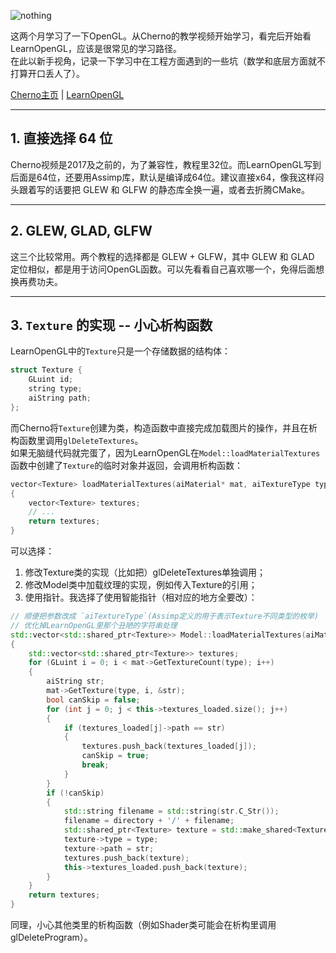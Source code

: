 
![nothing](../images/ayanami_header.jpg)

这两个月学习了一下OpenGL。从Cherno的教学视频开始学习，看完后开始看LearnOpenGL，应该是很常见的学习路径。  
在此以新手视角，记录一下学习中在工程方面遇到的一些坑（数学和底层方面就不打算开口丢人了）。

[Cherno主页](https://www.youtube.com/@TheCherno) | [LearnOpenGL](https://learnopengl.com/)

---

## **1.** 直接选择 64 位

Cherno视频是2017及之前的，为了兼容性，教程里32位。而LearnOpenGL写到后面是64位，还要用Assimp库，默认是编译成64位。建议直接x64，像我这样闷头跟着写的话要把 GLEW 和 GLFW 的静态库全换一遍，或者去折腾CMake。

---

## **2.** GLEW, GLAD, GLFW

这三个比较常用。两个教程的选择都是 GLEW + GLFW，其中 GLEW 和 GLAD 定位相似，都是用于访问OpenGL函数。可以先看看自己喜欢哪一个，免得后面想换再费功夫。

---

## **3.** `Texture` 的实现 -- 小心析构函数

LearnOpenGL中的`Texture`只是一个存储数据的结构体：

```cpp
struct Texture {
    GLuint id;
    string type;
    aiString path;
};
```
而Cherno将`Texture`创建为类，构造函数中直接完成加载图片的操作，并且在析构函数里调用`glDeleteTextures`。  
如果无脑缝代码就完蛋了，因为LearnOpenGL在`Model::loadMaterialTextures`函数中创建了`Texture`的临时对象并返回，会调用析构函数：

```cpp
vector<Texture> loadMaterialTextures(aiMaterial* mat, aiTextureType type, string typeName)
{
    vector<Texture> textures;
    // ...
    return textures;
}
```
可以选择：  
1. 修改Texture类的实现（比如把）glDeleteTextures单独调用；
2. 修改Model类中加载纹理的实现，例如传入Texture的引用；
3. 使用指针。我选择了使用智能指针（相对应的地方全要改）：

```cpp
// 顺便把参数改成 `aiTextureType`(Assimp定义的用于表示Texture不同类型的枚举)
// 优化掉LearnOpenGL里那个丑陋的字符串处理
std::vector<std::shared_ptr<Texture>> Model::loadMaterialTextures(aiMaterial* mat, aiTextureType type)
{
    std::vector<std::shared_ptr<Texture>> textures;
    for (GLuint i = 0; i < mat->GetTextureCount(type); i++)
    {
        aiString str;
        mat->GetTexture(type, i, &str);
        bool canSkip = false;
        for (int j = 0; j < this->textures_loaded.size(); j++)
        {
            if (textures_loaded[j]->path == str)
            {
                textures.push_back(textures_loaded[j]);
                canSkip = true;
                break;
            }
        }
        if (!canSkip)
        {
            std::string filename = std::string(str.C_Str());
            filename = directory + '/' + filename;
            std::shared_ptr<Texture> texture = std::make_shared<Texture>(filename); // 教程里此处调用了TextureFromFile()来初始化texture，但可以用Texture的构造函数
            texture->type = type;   
            texture->path = str;
            textures.push_back(texture);
            this->textures_loaded.push_back(texture);
        }
    }
    return textures;
}
```
同理，小心其他类里的析构函数（例如Shader类可能会在析构里调用glDeleteProgram）。